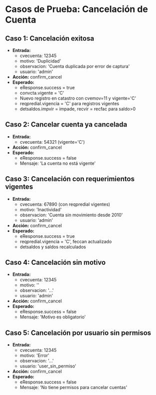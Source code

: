 # Casos de Prueba: Cancelación de Cuenta

## Caso 1: Cancelación exitosa
- **Entrada:**
  - cvecuenta: 12345
  - motivo: 'Duplicidad'
  - observacion: 'Cuenta duplicada por error de captura'
  - usuario: 'admin'
- **Acción:** confirm_cancel
- **Esperado:**
  - eResponse.success = true
  - convcta.vigente = 'C'
  - Nuevo registro en catastro con cvemov=11 y vigente='C'
  - reqpredial.vigencia = 'C' para registros vigentes
  - detsaldos.impvir = impade, recvir = recfac para saldo>0

## Caso 2: Cancelar cuenta ya cancelada
- **Entrada:**
  - cvecuenta: 54321 (vigente='C')
- **Acción:** confirm_cancel
- **Esperado:**
  - eResponse.success = false
  - Mensaje: 'La cuenta no está vigente'

## Caso 3: Cancelación con requerimientos vigentes
- **Entrada:**
  - cvecuenta: 67890 (con reqpredial vigentes)
  - motivo: 'Inactividad'
  - observacion: 'Cuenta sin movimiento desde 2010'
  - usuario: 'admin'
- **Acción:** confirm_cancel
- **Esperado:**
  - eResponse.success = true
  - reqpredial.vigencia = 'C', feccan actualizado
  - detsaldos y saldos recalculados

## Caso 4: Cancelación sin motivo
- **Entrada:**
  - cvecuenta: 12345
  - motivo: ''
  - observacion: '...' 
  - usuario: 'admin'
- **Acción:** confirm_cancel
- **Esperado:**
  - eResponse.success = false
  - Mensaje: 'Motivo es obligatorio'

## Caso 5: Cancelación por usuario sin permisos
- **Entrada:**
  - cvecuenta: 12345
  - motivo: 'Error'
  - observacion: '...' 
  - usuario: 'user_sin_permiso'
- **Acción:** confirm_cancel
- **Esperado:**
  - eResponse.success = false
  - Mensaje: 'No tiene permisos para cancelar cuentas'
